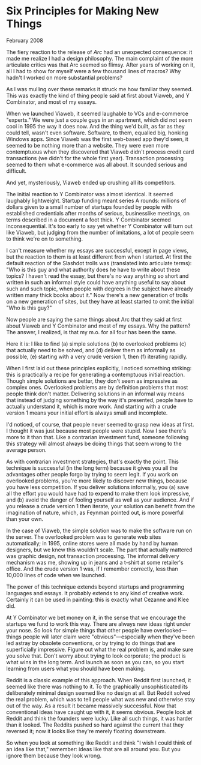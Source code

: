 # Six Principles for Making New Things

February 2008

The fiery reaction to the release of _Arc_ had an unexpected consequence: it made me realize I had a design philosophy. The main complaint of the more articulate critics was that Arc seemed so flimsy. After years of working on it, all I had to show for myself were a few thousand lines of macros? Why hadn't I worked on more substantial problems?

As I was mulling over these remarks it struck me how familiar they seemed. This was exactly the kind of thing people said at first about Viaweb, and Y Combinator, and most of my essays.

When we launched Viaweb, it seemed laughable to VCs and e-commerce "experts." We were just a couple guys in an apartment, which did not seem cool in 1995 the way it does now. And the thing we'd built, as far as they could tell, wasn't even software. Software, to them, equalled big, honking Windows apps. Since Viaweb was the first web-based app they'd seen, it seemed to be nothing more than a website. They were even more contemptuous when they discovered that Viaweb didn't process credit card transactions (we didn't for the whole first year). Transaction processing seemed to them what e-commerce was all about. It sounded serious and difficult.

And yet, mysteriously, Viaweb ended up crushing all its competitors.

The initial reaction to Y Combinator was almost identical. It seemed laughably lightweight. Startup funding meant series A rounds: millions of dollars given to a small number of startups founded by people with established credentials after months of serious, businesslike meetings, on terms described in a document a foot thick. Y Combinator seemed inconsequential. It's too early to say yet whether Y Combinator will turn out like Viaweb, but judging from the number of imitations, a lot of people seem to think we're on to something.

I can't measure whether my essays are successful, except in page views, but the reaction to them is at least different from when I started. At first the default reaction of the Slashdot trolls was (translated into articulate terms): "Who is this guy and what authority does he have to write about these topics? I haven't read the essay, but there's no way anything so short and written in such an informal style could have anything useful to say about such and such topic, when people with degrees in the subject have already written many thick books about it." Now there's a new generation of trolls on a new generation of sites, but they have at least started to omit the initial "Who is this guy?"

Now people are saying the same things about Arc that they said at first about Viaweb and Y Combinator and most of my essays. Why the pattern? The answer, I realized, is that my m.o. for all four has been the same.

Here it is: I like to find (a) simple solutions (b) to overlooked problems (c) that actually need to be solved, and (d) deliver them as informally as possible, (e) starting with a very crude version 1, then (f) iterating rapidly.

When I first laid out these principles explicitly, I noticed something striking: this is practically a recipe for generating a contemptuous initial reaction. Though simple solutions are better, they don't seem as impressive as complex ones. Overlooked problems are by definition problems that most people think don't matter. Delivering solutions in an informal way means that instead of judging something by the way it's presented, people have to actually understand it, which is more work. And starting with a crude version 1 means your initial effort is always small and incomplete.

I'd noticed, of course, that people never seemed to grasp new ideas at first. I thought it was just because most people were stupid. Now I see there's more to it than that. Like a contrarian investment fund, someone following this strategy will almost always be doing things that seem wrong to the average person.

As with contrarian investment strategies, that's exactly the point. This technique is successful (in the long term) because it gives you all the advantages other people forgo by trying to seem legit. If you work on overlooked problems, you're more likely to discover new things, because you have less competition. If you deliver solutions informally, you (a) save all the effort you would have had to expend to make them look impressive, and (b) avoid the danger of fooling yourself as well as your audience. And if you release a crude version 1 then iterate, your solution can benefit from the imagination of nature, which, as Feynman pointed out, is more powerful than your own.

In the case of Viaweb, the simple solution was to make the software run on the server. The overlooked problem was to generate web sites automatically; in 1995, online stores were all made by hand by human designers, but we knew this wouldn't scale. The part that actually mattered was graphic design, not transaction processing. The informal delivery mechanism was me, showing up in jeans and a t-shirt at some retailer's office. And the crude version 1 was, if I remember correctly, less than 10,000 lines of code when we launched.

The power of this technique extends beyond startups and programming languages and essays. It probably extends to any kind of creative work. Certainly it can be used in painting: this is exactly what Cezanne and Klee did.

At Y Combinator we bet money on it, in the sense that we encourage the startups we fund to work this way. There are always new ideas right under your nose. So look for simple things that other people have overlooked—things people will later claim were "obvious"—especially when they've been led astray by obsolete conventions, or by trying to do things that are superficially impressive. Figure out what the real problem is, and make sure you solve that. Don't worry about trying to look corporate; the product is what wins in the long term. And launch as soon as you can, so you start learning from users what you should have been making.

Reddit is a classic example of this approach. When Reddit first launched, it seemed like there was nothing to it. To the graphically unsophisticated its deliberately minimal design seemed like no design at all. But Reddit solved the real problem, which was to tell people what was new and otherwise stay out of the way. As a result it became massively successful. Now that conventional ideas have caught up with it, it seems obvious. People look at Reddit and think the founders were lucky. Like all such things, it was harder than it looked. The Reddits pushed so hard against the current that they reversed it; now it looks like they're merely floating downstream.

So when you look at something like Reddit and think "I wish I could think of an idea like that," remember: ideas like that are all around you. But you ignore them because they look wrong.